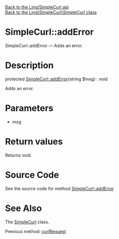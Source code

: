 [Back to the Ling/SimpleCurl api](https://github.com/lingtalfi/SimpleCurl/blob/master/doc/api/Ling/SimpleCurl.md)<br>
[Back to the Ling\SimpleCurl\SimpleCurl class](https://github.com/lingtalfi/SimpleCurl/blob/master/doc/api/Ling/SimpleCurl/SimpleCurl.md)


SimpleCurl::addError
================



SimpleCurl::addError — Adds an error.




Description
================


protected [SimpleCurl::addError](https://github.com/lingtalfi/SimpleCurl/blob/master/doc/api/Ling/SimpleCurl/SimpleCurl/addError.md)(string $msg) : void




Adds an error.




Parameters
================


- msg

    


Return values
================

Returns void.








Source Code
===========
See the source code for method [SimpleCurl::addError](https://github.com/lingtalfi/SimpleCurl/blob/master/SimpleCurl.php#L179-L182)


See Also
================

The [SimpleCurl](https://github.com/lingtalfi/SimpleCurl/blob/master/doc/api/Ling/SimpleCurl/SimpleCurl.md) class.

Previous method: [curlRequest](https://github.com/lingtalfi/SimpleCurl/blob/master/doc/api/Ling/SimpleCurl/SimpleCurl/curlRequest.md)<br>

